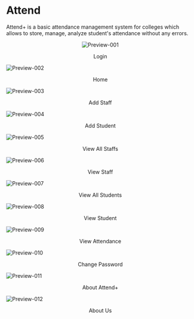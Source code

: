 # Attend
Attend+ is a basic attendance management system for colleges which allows to store, manage, analyze student's attendance without any errors.
<p align="center">
  <img alt="Preview-001" src="Previews/001.png"/>
  <p align="center"> Login </p>
  <img alt="Preview-002" src="Previews/002.png"/>
  <p align="center"> Home </p>
  <img alt="Preview-003" src="Previews/003.png"/>
  <p align="center"> Add Staff </p>
  <img alt="Preview-004" src="Previews/004.png"/>
  <p align="center"> Add Student </p>
  <img alt="Preview-005" src="Previews/005.png"/>
  <p align="center"> View All Staffs </p>
  <img alt="Preview-006" src="Previews/006.png"/>
  <p align="center"> View Staff </p>
  <img alt="Preview-007" src="Previews/007.png"/>
  <p align="center"> View All Students </p>
  <img alt="Preview-008" src="Previews/008.png"/>
  <p align="center"> View Student </p>
  <img alt="Preview-009" src="Previews/009.png"/>
  <p align="center"> View Attendance </p>
  <img alt="Preview-010" src="Previews/010.png"/>
  <p align="center"> Change Password </p>
  <img alt="Preview-011" src="Previews/011.png"/>
  <p align="center"> About Attend+ </p>
  <img alt="Preview-012" src="Previews/012.png"/>
  <p align="center"> About Us </p>
</p>
